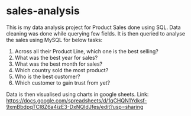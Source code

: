 # sales-analysis
This is my data analysis project for Product Sales done using SQL.
Data cleaning was done while querying few fields. It is then queried to analyse the sales using MySQL for below tasks:
1. Across all their Product Line, which one is the best selling?
2. What was the best year for sales?
3. What was the best month for sales?
4. Which country sold the most product?
5. Who is the best customer?
6. Which customer to gain trust from yet?

Data is then visualised using charts in google sheets.
Link: https://docs.google.com/spreadsheets/d/1qCHQN1Ydksf-9xmBbdpqTCI8Z6a4izE3-DxNQIdJfes/edit?usp=sharing
